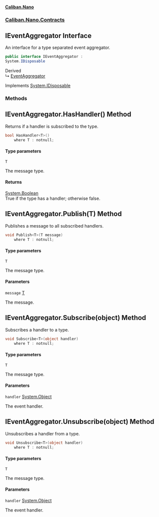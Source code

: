 #### [Caliban.Nano](index.md 'index')
### [Caliban.Nano.Contracts](Caliban.Nano.Contracts.md 'Caliban.Nano.Contracts')

## IEventAggregator Interface

An interface for a type separated event aggregator.

```csharp
public interface IEventAggregator :
System.IDisposable
```

Derived  
&#8627; [EventAggregator](Caliban.Nano.Events.EventAggregator.md 'Caliban.Nano.Events.EventAggregator')

Implements [System.IDisposable](https://docs.microsoft.com/en-us/dotnet/api/System.IDisposable 'System.IDisposable')
### Methods

<a name='Caliban.Nano.Contracts.IEventAggregator.HasHandler_T_()'></a>

## IEventAggregator.HasHandler<T>() Method

Returns if a handler is subscribed to the type.

```csharp
bool HasHandler<T>()
    where T : notnull;
```
#### Type parameters

<a name='Caliban.Nano.Contracts.IEventAggregator.HasHandler_T_().T'></a>

`T`

The message type.

#### Returns
[System.Boolean](https://docs.microsoft.com/en-us/dotnet/api/System.Boolean 'System.Boolean')  
True if the type has a handler; otherwise false.

<a name='Caliban.Nano.Contracts.IEventAggregator.Publish_T_(T)'></a>

## IEventAggregator.Publish<T>(T) Method

Publishes a message to all subscribed handlers.

```csharp
void Publish<T>(T message)
    where T : notnull;
```
#### Type parameters

<a name='Caliban.Nano.Contracts.IEventAggregator.Publish_T_(T).T'></a>

`T`

The message type.
#### Parameters

<a name='Caliban.Nano.Contracts.IEventAggregator.Publish_T_(T).message'></a>

`message` [T](Caliban.Nano.Contracts.IEventAggregator.md#Caliban.Nano.Contracts.IEventAggregator.Publish_T_(T).T 'Caliban.Nano.Contracts.IEventAggregator.Publish<T>(T).T')

The message.

<a name='Caliban.Nano.Contracts.IEventAggregator.Subscribe_T_(object)'></a>

## IEventAggregator.Subscribe<T>(object) Method

Subscribes a handler to a type.

```csharp
void Subscribe<T>(object handler)
    where T : notnull;
```
#### Type parameters

<a name='Caliban.Nano.Contracts.IEventAggregator.Subscribe_T_(object).T'></a>

`T`

The message type.
#### Parameters

<a name='Caliban.Nano.Contracts.IEventAggregator.Subscribe_T_(object).handler'></a>

`handler` [System.Object](https://docs.microsoft.com/en-us/dotnet/api/System.Object 'System.Object')

The event handler.

<a name='Caliban.Nano.Contracts.IEventAggregator.Unsubscribe_T_(object)'></a>

## IEventAggregator.Unsubscribe<T>(object) Method

Unsubscribes a handler from a type.

```csharp
void Unsubscribe<T>(object handler)
    where T : notnull;
```
#### Type parameters

<a name='Caliban.Nano.Contracts.IEventAggregator.Unsubscribe_T_(object).T'></a>

`T`

The message type.
#### Parameters

<a name='Caliban.Nano.Contracts.IEventAggregator.Unsubscribe_T_(object).handler'></a>

`handler` [System.Object](https://docs.microsoft.com/en-us/dotnet/api/System.Object 'System.Object')

The event handler.